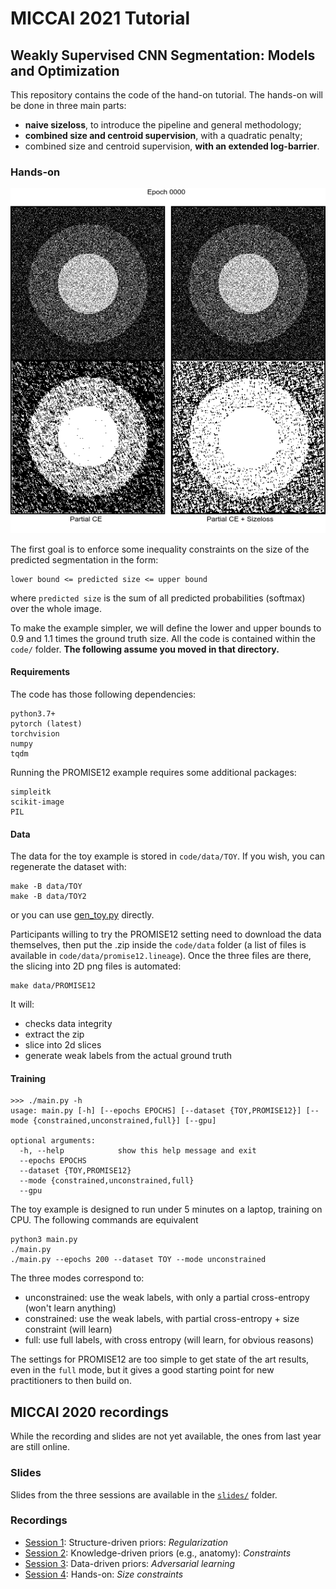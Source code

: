# MICCAI 2021 Tutorial
## Weakly Supervised CNN Segmentation: Models and Optimization

This repository contains the code of the hand-on tutorial. The hands-on will be done in three main parts:
* **naive sizeloss**, to introduce the pipeline and general methodology;
* **combined size and centroid supervision**, with a quadratic penalty;
* combined size and centroid supervision, **with an extended log-barrier**.

### Hands-on
![preview.gif](preview.gif)

The first goal is to enforce some inequality constraints on the size of the predicted segmentation in the form:
```
lower bound <= predicted size <= upper bound
```
where `predicted size` is the sum of all predicted probabilities (softmax) over the whole image.

To make the example simpler, we will define the lower and upper bounds to 0.9 and 1.1 times the ground truth size. All the code is contained within the `code/` folder. **The following assume you moved in that directory.**

#### Requirements
The code has those following dependencies:
```
python3.7+
pytorch (latest)
torchvision
numpy
tqdm
```
Running the PROMISE12 example requires some additional packages:
```
simpleitk
scikit-image
PIL
```

#### Data
The data for the toy example is stored in `code/data/TOY`. If you wish, you can regenerate the dataset with:
```
make -B data/TOY
make -B data/TOY2
```
or you can use [gen_toy.py](code/gen_toy.py) directly.

Participants willing to try the PROMISE12 setting need to download the data themselves, then put the .zip inside the `code/data` folder (a list of files is available in `code/data/promise12.lineage`). Once the three files are there, the slicing into 2D png files is automated:
```
make data/PROMISE12
```
It will:
* checks data integrity
* extract the zip
* slice into 2d slices
* generate weak labels from the actual ground truth

#### Training
```
>>> ./main.py -h
usage: main.py [-h] [--epochs EPOCHS] [--dataset {TOY,PROMISE12}] [--mode {constrained,unconstrained,full}] [--gpu]

optional arguments:
  -h, --help            show this help message and exit
  --epochs EPOCHS
  --dataset {TOY,PROMISE12}
  --mode {constrained,unconstrained,full}
  --gpu
```
The toy example is designed to run under 5 minutes on a laptop, training on CPU. The following commands are equivalent
```
python3 main.py
./main.py
./main.py --epochs 200 --dataset TOY --mode unconstrained
```

The three modes correspond to:
* unconstrained: use the weak labels, with only a partial cross-entropy (won't learn anything)
* constrained: use the weak labels, with partial cross-entropy + size constraint (will learn)
* full: use full labels, with cross entropy (will learn, for obvious reasons)

The settings for PROMISE12 are too simple to get state of the art results, even in the `full` mode, but it gives a good starting point for new practitioners to then build on.

## MICCAI 2020 recordings
While the recording and slides are not yet available, the ones from last year are still online.

### Slides
Slides from the three sessions are available in the [`slides/`](slides/) folder.

### Recordings
* [Session 1](https://drive.google.com/file/d/1NVn2J4y6l7_Yxw6RGBD2CEIEedliccjQ/view?usp=sharing): Structure-driven priors: _Regularization_
* [Session 2](https://drive.google.com/file/d/1wAVxBk4U45-SZhDWviCgFShytf0wrJze/view?usp=sharing): Knowledge-driven priors (e.g., anatomy): _Constraints_
* [Session 3](https://drive.google.com/file/d/1EohLWWa5vMmEMxw3Rqk4eYaDzbr_Clp2/view?usp=sharing): Data-driven priors: _Adversarial learning_
* [Session 4](https://drive.google.com/file/d/1NMU7z0KhXYX6idgCBehdaNVAifOE6Ey3/view?usp=sharing): Hands-on: _Size constraints_